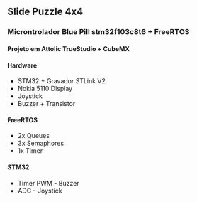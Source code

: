 ## Slide Puzzle 4x4
### Microntrolador Blue Pill stm32f103c8t6 + FreeRTOS
#### Projeto em Attolic TrueStudio + CubeMX
#### Hardware
* STM32 + Gravador STLink V2
* Nokia 5110 Display
* Joystick
* Buzzer + Transistor

#### FreeRTOS
* 2x Queues
* 3x Semaphores
* 1x Timer

#### STM32

* Timer PWM - Buzzer
* ADC - Joystick
